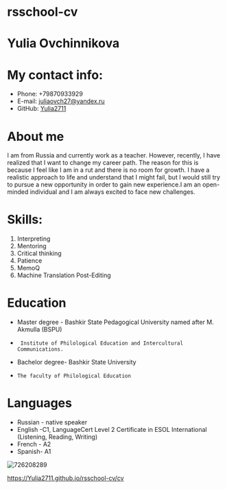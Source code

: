# rsschool-cv
# Yulia Ovchinnikova
# My contact info:
* Phone: +79870933929
* E-mail: juliaovch27@yandex.ru
* GitHub: [Yulia2711](https://github.com/)
# About me
I am from Russia and currently work as a teacher. However, recently, I have realized that I want to change my career path. The reason for this is because I feel like I am in a rut and there is no room for growth. I have a realistic approach to life and understand that I might fail, but I would still try to pursue a new opportunity in order to gain new experience.I am an open-minded individual and I am always excited to face new challenges.
# Skills:
1. Interpreting
2. Mentoring  
3. Critical thinking
4. Patience
5. MemoQ
6. Machine Translation Post-Editing
# Education
* Master degree - Bashkir State Pedagogical University named after M. Akmulla (BSPU)
*      Institute of Philological Education and Intercultural Communications.
* Bachelor degree- Bashkir State University
*     The faculty of Philological Education
# Languages
* Russian - native speaker
* English -C1, LanguageCert Level 2 Certificate in ESOL International (Listening, Reading, Writing)
* French - A2
* Spanish- A1
  
![726208289](https://github.com/user-attachments/assets/cc5f488b-9099-4968-88a8-b2a7315eb574)

https://Yulia2711.github.io/rsschool-cv/cv
